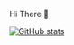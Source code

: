 Hi There 🫡


[![GitHub stats](https://github-readme-stats.vercel.app/api?username=aravindhnirmal)](https://github.com/aravindhnirmal/github-readme-stats)
